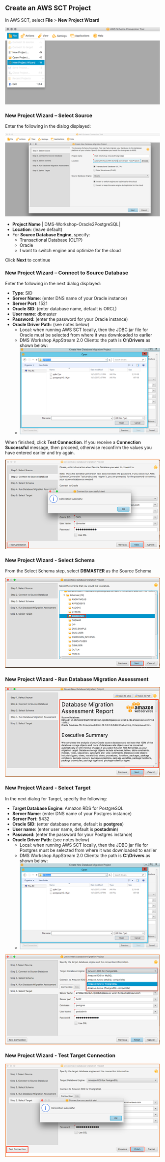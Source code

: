 ## Create an AWS SCT Project

In AWS SCT, select **File** > **New Project Wizard**

![AWS SCT New Project Wizard](images/step/aws_sct_new_project/init.png)

### New Project Wizard – Select Source

Enter the following in the dialog displayed:

![AWS SCT New Project Wizard - Step 1](images/step/aws_sct_new_project/dialog-step-1.png)

- **Project Name** | DMS-Workshop-Oracle2PostgreSQL|
- **Location**: (leave default)
- For **Source Database Engine**, specify:
    - Transactional Database (OLTP) 
    - Oracle
    - I want to switch engine and optimize for the cloud

Click **Next** to continue

### New Project Wizard – Connect to Source Database

Enter the following in the next dialog displayed:

- **Type**:	SID
- **Server Name**: (enter DNS name of your Oracle instance)
- **Server Port**: 1521
- **Oracle SID**: (enter database name, default is ORCL)
- **User name**: dbmaster
- **Password**: (enter the password for your Oracle instance)
- **Oracle Driver Path**: (see notes below)
    - Local: when running AWS SCT locally, then the JDBC jar file for Oracle must be selected from where it was downloaded to earlier
    - DMS Workshop AppStream 2.0 Clients: the path is **C:\\Drivers** as shown below: 
    - ![AWS SCT New Project Wizard - Driver Location on AppStream](images/step/aws_sct_new_project/appstream-jdbc-dir.png)

When finished, click **Test Connection**. If you receive a **Connection Successful** message, then proceed, otherwise reconfirm the values you have entered earlier and try again.

![AWS SCT New Project Wizard - Test Source Connection](images/step/aws_sct_new_project/test_connection_success.png)

### New Project Wizard - Select Schema

From the Select Schema step, select **DBMASTER** as the Source Schema

![AWS SCT New Project Wizard - Select Schema](images/step/aws_sct_new_project/select-schema.png)

### New Project Wizard - Run Database Migration Assessment

![AWS SCT New Project Wizard - Database Migration Assessment](images/step/aws_sct_new_project/run-dma.png)

### New Project Wizard - Select Target

In the next dialog for Target, specify the following:

- **Target Database Engine**: Amazon RDS for PostgreSQL
- **Server Name**: (enter DNS name of your Postgres instance)
- **Server Port**: 5432
- **Oracle SID**: (enter database name, default is **postgres**)
- **User name**: (enter user name, default is **postadmin**)
- **Password**: (enter the password for your Postgres instance)
- **Oracle Driver Path**: (see notes below)
    - Local: when running AWS SCT locally, then the JDBC jar file for Postgres must be selected from where it was downloaded to earlier
    - DMS Workshop AppStream 2.0 Clients: the path is **C:\\Drivers** as shown below: 
    - ![AWS SCT New Project Wizard - Driver Location on AppStream](images/step/aws_sct_new_project/appstream-jdbc-dir.png)

![AWS SCT New Project Wizard - Select Target](images/step/aws_sct_new_project/select-target.png)

### New Project Wizard - Test Target Connection

![AWS SCT New Project Wizard - Test Target Connection](images/step/aws_sct_new_project/test-target-success.png)
